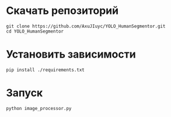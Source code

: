 # Скачать репозиторий  
```
git clone https://github.com/AxuJIuyc/YOLO_HumanSegmentor.git
cd YOLO_HumanSegmentor
```

# Установить зависимости  
```
pip install ./requirements.txt
```

# Запуск
```
python image_processor.py
```
